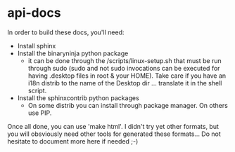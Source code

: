 # api-docs

In order to build these docs, you'll need:
 - Install sphinx
 - Install the binaryninja python package
    - it can be done through the <BinaryNinjaInstallDir>/scripts/linux-setup.sh that must be run through sudo (sudo and not sudo invocations can be executed for having .desktop files in root & your HOME). Take care if you have an i18n distrib to the name of the Desktop dir ... translate it in the shell script.
 - Install the sphinxcontrib python packages
    - On some distrib you can install through package manager. On others use PIP.

Once all done, you can use 'make html'. I didn't try yet other formats, but you will obsviously need other tools for generated these formats...
Do not hesitate to document more here if needed ;-)
